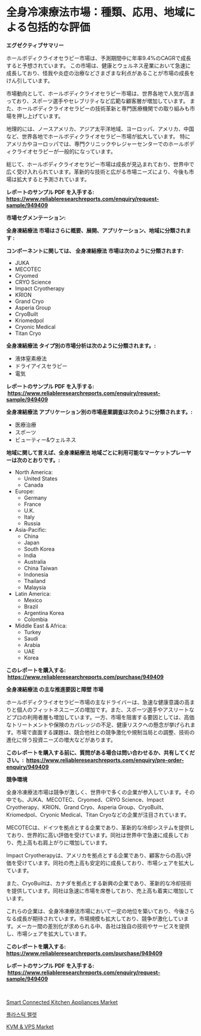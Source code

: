 <p><h1>全身冷凍療法市場：種類、応用、地域による包括的な評価</h1></p><p><strong>エグゼクティブサマリー</strong></p>
<p><p>ホールボディクライオセラピー市場は、予測期間中に年率9.4%のCAGRで成長すると予想されています。 この市場は、健康とウェルネス産業において急速に成長しており、怪我や炎症の治療などさまざまな利点があることが市場の成長をけん引しています。</p><p>市場動向として、ホールボディクライオセラピー市場は、世界各地で人気が高まっており、スポーツ選手やセレブリティなど広範な顧客層が増加しています。 また、ホールボディクライオセラピーの技術革新と専門医療機関での取り組みも市場を押し上げています。</p><p>地理的には、ノースアメリカ、アジア太平洋地域、ヨーロッパ、アメリカ、中国など、世界各地でホールボディクライオセラピー市場が拡大しています。 特にアメリカやヨーロッパでは、専門クリニックやレジャーセンターでのホールボディクライオセラピーが一般的になっています。</p><p>総じて、ホールボディクライオセラピー市場は成長が見込まれており、世界中で広く受け入れられています。革新的な技術と広がる市場ニーズにより、今後も市場は拡大すると予測されています。</p></p>
<p><strong>レポートのサンプル PDF を入手する: <a href="https://www.reliableresearchreports.com/enquiry/request-sample/949409">https://www.reliableresearchreports.com/enquiry/request-sample/949409</a></strong></p>
<p><strong>市場セグメンテーション:</strong></p>
<p><strong> 全身凍結療法 市場はさらに概要、展開、アプリケーション、地域に分類されます :</strong></p>
<p><strong>コンポーネントに関しては、 全身凍結療法 市場は次のように分類されます: &nbsp;</strong></p>
<p><ul><li>JUKA</li><li>MECOTEC</li><li>Cryomed</li><li>CRYO Science</li><li>Impact Cryotherapy</li><li>KRION</li><li>Grand Cryo</li><li>Asperia Group</li><li>CryoBuilt</li><li>Kriomedpol</li><li>Cryonic Medical</li><li>Titan Cryo</li></ul></p>
<p><strong> 全身凍結療法 タイプ別の市場分析は次のように分類されます。:</strong></p>
<p><ul><li>液体窒素療法</li><li>ドライアイスセラピー</li><li>電気</li></ul></p>
<p><strong>レポートのサンプル PDF を入手する: &nbsp;<a href="https://www.reliableresearchreports.com/enquiry/request-sample/949409">https://www.reliableresearchreports.com/enquiry/request-sample/949409</a></strong></p>
<p><strong> 全身凍結療法 アプリケーション別の市場産業調査は次のように分類されます。:</strong></p>
<p><ul><li>医療治療</li><li>スポーツ</li><li>ビューティー&ウェルネス</li></ul></p>
<p><strong>地域に関して言えば、全身凍結療法 地域ごとに利用可能なマーケットプレーヤーは次のとおりです。:</strong></p>
<p><ul>
    <li>
        North America:
        <ul>
            <li>United States</li>
            <li>Canada</li>
        </ul>
    </li>
    <li>
        Europe:
        <ul>
            <li>Germany</li>
            <li>France</li>
            <li>U.K.</li>
            <li>Italy</li>
            <li>Russia</li>
        </ul>
    </li>
    <li>
        Asia-Pacific:
        <ul>
            <li>China</li>
            <li>Japan</li>
            <li>South Korea</li>
            <li>India</li>
            <li>Australia</li>
            <li>China Taiwan</li>
            <li>Indonesia</li>
            <li>Thailand</li>
            <li>Malaysia</li>
        </ul>
    </li>
    <li>
        Latin America:
        <ul>
            <li>Mexico</li>
            <li>Brazil</li>
            <li>Argentina Korea</li>
            <li>Colombia</li>
        </ul>
    </li>
    <li>
        Middle East & Africa:
        <ul>
            <li>Turkey</li>
            <li>Saudi</li>
            <li>Arabia</li>
            <li>UAE</li>
            <li>Korea</li>
        </ul>
    </li>
    </ul></p>
<p><strong>このレポートを購入する: &nbsp;<a href="https://www.reliableresearchreports.com/purchase/949409">https://www.reliableresearchreports.com/purchase/949409</a></strong></p>
<p><strong>全身凍結療法 の主な推進要因と障壁 市場</strong></p>
<p><p>ホールボディクライオセラピー市場の主なドライバーは、急速な健康意識の高まりと個人のフィットネスニーズの増加です。また、スポーツ選手やアスリートなどプロの利用者層も増加しています。一方、市場を阻害する要因としては、高価なトリートメントや保険のカバレッジの不足、健康リスクへの懸念が挙げられます。市場で直面する課題は、競合他社との競争激化や規制当局との調整、技術の進化に伴う投資ニーズの増大などがあります。</p></p>
<p><strong>このレポートを購入する前に、質問がある場合は問い合わせるか、共有してください。:&nbsp; <a href="https://www.reliableresearchreports.com/enquiry/pre-order-enquiry/949409">https://www.reliableresearchreports.com/enquiry/pre-order-enquiry/949409</a></strong></p>
<p><strong>競争環境</strong></p>
<p><p>全身冷凍療法市場は競争が激しく、世界中で多くの企業が参入しています。その中でも、JUKA、MECOTEC、Cryomed、CRYO Science、Impact Cryotherapy、KRION、Grand Cryo、Asperia Group、CryoBuilt、Kriomedpol、Cryonic Medical、Titan Cryoなどの企業が注目されています。</p><p>MECOTECは、ドイツを拠点とする企業であり、革新的な冷却システムを提供しており、世界的に高い評価を受けています。同社は世界中で急速に成長しており、売上高も右肩上がりに増加しています。</p><p>Impact Cryotherapyは、アメリカを拠点とする企業であり、顧客からの高い評価を受けています。同社の売上高も安定的に成長しており、市場シェアを拡大しています。</p><p>また、CryoBuiltは、カナダを拠点とする新興の企業であり、革新的な冷却技術を提供しています。同社は急速に市場を席巻しており、売上高も着実に増加しています。</p><p>これらの企業は、全身冷凍療法市場において一定の地位を築いており、今後さらなる成長が期待されています。市場規模も拡大しており、競争が激化しています。メーカー間の差別化が求められる中、各社は独自の技術やサービスを提供し、市場シェアを拡大しています。</p></p>
<p><strong>このレポートを購入する: &nbsp; <a href="https://www.reliableresearchreports.com/purchase/949409">https://www.reliableresearchreports.com/purchase/949409</a></strong></p>
<p><strong>レポートのサンプル PDF を入手する: &nbsp;<a href="https://www.reliableresearchreports.com/enquiry/request-sample/949409">https://www.reliableresearchreports.com/enquiry/request-sample/949409</a></strong><strong></strong></p>
<p>&nbsp;</p>
<p><p><a href="https://github.com/dringals/Market-Research-Report-List-3/blob/main/smart-connected-kitchen-appliances-market.md">Smart Connected Kitchen Appliances Market</a></p><p><a href="https://medium.com/@robertojones8678/%ED%94%8C%EB%9D%BC%EC%8A%A4%ED%8B%B1-%ED%8E%A0%EB%A6%BF-%EC%8B%9C%EC%9E%A5-%EC%A1%B0%EC%82%AC-%EB%B3%B4%EA%B3%A0%EC%84%9C-%EA%B7%B8-%EC%97%AD%EC%82%AC-%EB%B0%8F-2031%EB%85%84%EA%B9%8C%EC%A7%80%EC%9D%98-%EC%98%88%EC%B8%A1-614eb44efd28">플라스틱 펠렛</a></p><p><a href="https://github.com/lbird53714/Market-Research-Report-List-3/blob/main/kvm-vps-market.md">KVM & VPS Market</a></p></p>